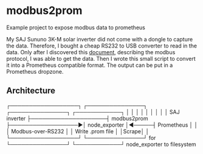 # modbus2prom
Example project to expose modbus data to prometheus

My SAJ Sununo 3K-M solar inverter did not come with a dongle to capture the data.
Therefore, I bought a cheap RS232 to USB converter to read in the data.
Only after I discovered this [document](https://github.com/wimb0/home-assistant-saj-modbus/blob/main/saj-plus-series-inverter-modbus-protocal.pdf),
describing the modbus protocol, I was able to get the data.
Then I wrote this small script to convert it into a Prometheus compatible format.
The output can be put in a Prometheus dropzone.

## Architecture

┌──────────────────┐                    ┌───────────────┐                   ┌───────────────┐      ┌────────────┐
│                  │                    │               │                   │               │      │            │
│   SAJ inverter   ├────────────────────┤  modbus2prom  ├──────────────────►│ node_exporter │◄─────┤ Prometheus │
│                  │  Modbus-over-RS232 │               │ Write .prom file  │               │Scrape│            │
└──────────────────┘                    └───────────────┘ for               └───────────────┘      └────────────┘
                                                          node_exporter
                                                          to filesystem